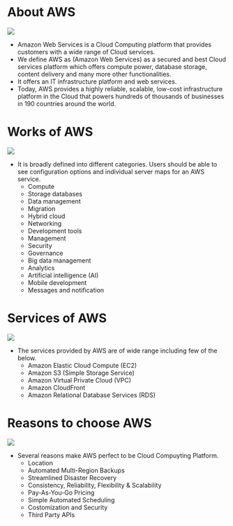 # About AWS
![](https://blog.scottlogic.com/dsmith/assets/featured/aws-logo.png)
- Amazon Web Services is a Cloud Computing platform that provides customers with a wide range of Cloud services.
- We define AWS as (Amazon Web Services) as a secured and best Cloud services platform which offers compute power, database storage, content delivery and many more other functionalities.
- It offers an IT infrastructure platform and web services.
- Today, AWS provides a highly reliable, scalable, low-cost infrastructure platform in the Cloud that powers hundreds of thousands of businesses in 190 countries around the world. 

# Works of AWS
![](https://encrypted-tbn0.gstatic.com/images?q=tbn%3AANd9GcSARRXu_8nm673scEJnZc-rFZDZoZJWG1PTCnk2Gxa32AA9OGZG&usqp=CAU)
- It is broadly defined into different categories. Users should be able to see configuration options and individual server maps for an     AWS service.
  - Compute
  - Storage databases
  - Data management
  - Migration
  - Hybrid cloud
  - Networking
  - Development tools
  - Management
  - Security
  - Governance
  - Big data management
  - Analytics
  - Artificial intelligence (AI)
  - Mobile development
  - Messages and notification
  
 # Services of AWS
  ![](https://encrypted-tbn0.gstatic.com/images?q=tbn%3AANd9GcQbXDO5NutJt6E46PX1Otrhe0Rc6eDQj1gMQpamJtdWqNtA5S3T&usqp=CAU)
 - The services provided by AWS are of wide range including few of the below.
    - Amazon Elastic Cloud Compute (EC2)
    - Amazon S3 (Simple Storage Service)
    - Amazon Virtual Private Cloud (VPC)
    - Amazon CloudFront
    - Amazon Relational Database Services (RDS)
    
 # Reasons to choose AWS
 ![](https://1.bp.blogspot.com/-5WXXfZHSyYs/VGRkzYIMG2I/AAAAAAAAATY/TN7IVX-kSI8/s1600/Design%2BElements%2B-%2BAWS%2B-%2BAmazon%2BWeb%2BServices%2Barchitecture%2Bsolution-2.png)
 - Several reasons make AWS perfect to be Cloud Compuyting Platform.
    - Location
    - Automated Multi-Region Backups
    - Streamlined Disaster Recovery
    - Consistency, Reliability, Flexibility & Scalability
    - Pay-As-You-Go Pricing    
    - Simple Automated Scheduling
    - Costomization and Security
    - Third Party APIs
